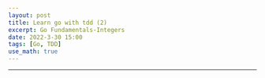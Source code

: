```yaml
---
layout: post
title: Learn go with tdd (2)
excerpt: Go Fundamentals-Integers
date: 2022-3-30 15:00
tags: [Go, TDD]
use_math: true
--- 
```




-----